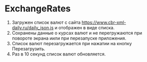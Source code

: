 # ExchangeRates
1. Загружен список валют с сайта https://www.cbr-xml-daily.ru/daily_json.js и отображен в виде списка.
2. Сохранены данные о курсах валют и не перегружаются при повороте экрана иили при перезапуске приложения.
3. Список валют перезагружается при нажатии на кнопку Перезагрузить. 
4. Раз в 10 секунд список валют обновляется.
